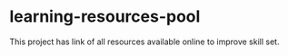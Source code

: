 # learning-resources-pool
This project has link of all resources available online to improve skill set.
